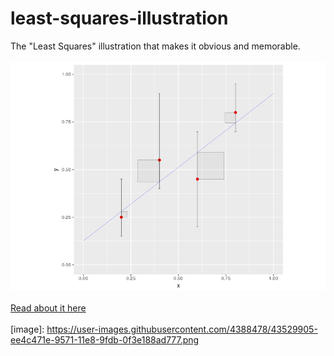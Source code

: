 # least-squares-illustration
The "Least Squares" illustration that makes it obvious and memorable.
<br><br>
![least squares](/least-squares_files/Least_Squares.png)
<br><br>
[Read about it here](least-squares.md)
<br><br>
[image]: https://user-images.githubusercontent.com/4388478/43529905-ee4c471e-9571-11e8-9fdb-0f3e188ad777.png
